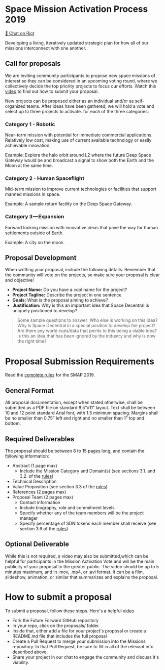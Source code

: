 # Space Mission Activation Process 2019
[💬 Chat on Riot](https://riot.im/app/#/room/#spacedecentral-missions:matrix.org)

Developing a living, iteratively updated strategic plan for how all of our missions interconnect with one another.


## Call for proposals
We are inviting community participants to propose new space missions of interest so they can be considered in an upcoming voting round, where we collectively decide the top priority projects to focus our efforts. Watch this [video](https://youtu.be/f6joePEsN-Q) to find out how to submit your proposal.

New projects can be proposed either as an individual and/or as self-organized teams. After ideas have been gathered, we will hold a vote and select up to three projects to activate.  for each of the three categories:

### Category 1 - Robotic

Near-term mission with potential for immediate commercial applications. Relatively low cost, making use of current available technology or easily achievable innovation.

Example: Explore the halo orbit around L2 where the future Deep Space Gateway would be and broadcast a signal to show both the Earth and the Moon at the same time.

### Category 2 - Human Spaceflight

Mid-term mission to improve current technologies or facilities that support manned missions in space.

Example: A sample return facility on the Deep Space Gateway.

### Category 3 — Expansion

Forward looking mission with innovative ideas that pave the way for human settlements outside of Earth.

Example: A city on the moon.

## Proposal Development
When writting your proposal, include the following details. Remember that the community will vote on the projects, so make sure your proposal is clear and objective!
* **Project Name:** Do you have a cool name for the project?
* **Project Tagline:** Describe the project in one sentence.
* **Goals:** What is the proposal aiming to achieve?
* **Justification:** Why is this an important idea that Space Decentral is uniquely positioned to develop? 

> Some sample questions to answer: Who else is working on this idea? Why is Space Decentral in a special position to develop the project? Are there any world cues/data that points to this being a viable idea? Is this an idea that has been ignored by the industry and why is now the right time?

# Proposal Submission Requirements

Read the [complete rules](https://spacedecentral.net/docs/SMAP_Guidelines.pdf) for the SMAP 2019. 

## General Format
All proposal documentation, except when stated otherwise, shall be submitted as a PDF file on standard 8.5”x11” layout. Text shall be between 10 and 12 point standard Arial font, with 1.5 minimum spacing. Margins shall be no smaller than 0.75” left and right and no smaller than 1” top and bottom. 

## Required Deliverables
The proposal should be between 8 to 15 pages long, and contain the following information:
* Abstract (1 page max)
    * Include the Mission Category and Domain(s) (see sections 3.1. and 3.2. of the [rules](https://spacedecentral.net/docs/SMAP_Guidelines.pdf))
* Technical Description
* Value Proposition (see section 3.3 of the [rules](https://spacedecentral.net/docs/SMAP_Guidelines.pdf))
* References (2 pages max)
* Proposal Team (2 pages max)
    * Contact information   
    * Include biography, role and commitment levels
    * Specify whether any of the team members will be the project manager
    * Specify percentage of SDN tokens each member shall receive (see section 3.6 of the [rules](https://spacedecentral.net/docs/SMAP_Guidelines.pdf))
    
## Optional Deliverable
While this is not required, a video may also be submitted,which can be helpful for participants in the Mission Activation Vote and will be the main publicity of your proposal to the greater public. The video should be up to 5 minutes maximum, and in .mov, .mp4, or .avi format. It can be a film, slideshow, animation, or similar that summarizes and explains the proposal.

# How to submit a proposal

To submit a proposal, follow these steps. Here's a helpful [video](https://youtu.be/f6joePEsN-Q)
* Fork the Future Forward GitHub repository
* In your repo, click on the proposals/ folder.
* Inside that, either add a file for your project's proposal or create a README.md file that includes the full proposal
* Create a Pull Request to merge your submission into the Missions repository. In that Pull Request, be sure to fill in all of the relevant info described above.
* Share your project in our chat to engage the community and discuss it's viability.

 
